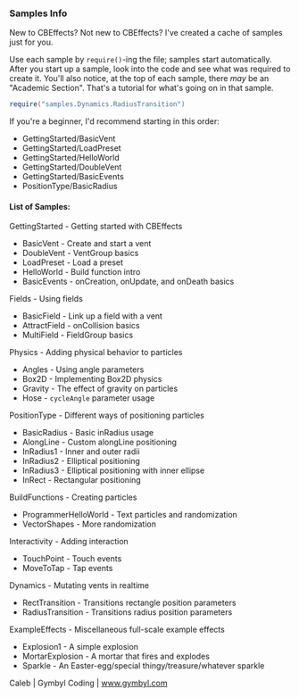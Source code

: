 ### Samples Info ###

New to CBEffects? Not new to CBEffects? I've created a cache of samples just for you.

Use each sample by `require()`-ing the file; samples start automatically. After you start up a sample, look into the code and see what was required to create it. You'll also notice, at the top of each sample, there *may* be an "Academic Section". That's a tutorial for what's going on in that sample.

```Lua
require("samples.Dynamics.RadiusTransition")
```

If you're a beginner, I'd recommend starting in this order:
 * GettingStarted/BasicVent
 * GettingStarted/LoadPreset
 * GettingStarted/HelloWorld
 * GettingStarted/DoubleVent
 * GettingStarted/BasicEvents
 * PositionType/BasicRadius

#### List of Samples: ####

GettingStarted - Getting started with CBEffects
 * BasicVent - Create and start a vent
 * DoubleVent - VentGroup basics
 * LoadPreset - Load a preset
 * HelloWorld - Build function intro
 * BasicEvents - onCreation, onUpdate, and onDeath basics

Fields - Using fields
 * BasicField - Link up a field with a vent
 * AttractField - onCollision basics
 * MultiField - FieldGroup basics

Physics - Adding physical behavior to particles
 * Angles - Using angle parameters
 * Box2D - Implementing Box2D physics
 * Gravity - The effect of gravity on particles
 * Hose - `cycleAngle` parameter usage

PositionType - Different ways of positioning particles
 * BasicRadius - Basic inRadius usage
 * AlongLine - Custom alongLine positioning
 * InRadius1 - Inner and outer radii
 * InRadius2 - Elliptical positioning
 * InRadius3 - Elliptical positioning with inner ellipse
 * InRect - Rectangular positioning

BuildFunctions - Creating particles
 * ProgrammerHelloWorld - Text particles and randomization
 * VectorShapes - More randomization

Interactivity - Adding interaction
 * TouchPoint - Touch events
 * MoveToTap - Tap events

Dynamics - Mutating vents in realtime
 * RectTransition - Transitions rectangle position parameters
 * RadiusTransition - Transitions radius position parameters

ExampleEffects - Miscellaneous full-scale example effects
 * Explosion1 - A simple explosion
 * MortarExplosion - A mortar that fires and explodes
 * Sparkle - An Easter-egg/special thingy/treasure/whatever sparkle

Caleb | Gymbyl Coding | www.gymbyl.com
